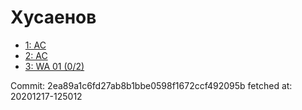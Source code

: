 # Хусаенов
- [1: AC](1.md)
- [2: AC](2.md)
- [3: WA 01 (0/2)](3.md)

Commit: 2ea89a1c6fd27ab8b1bbe0598f1672ccf492095b
 fetched at: 20201217-125012
